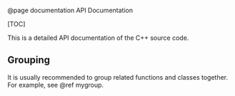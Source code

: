 @page documentation API Documentation

[TOC]

This is a detailed API documentation of the C++ source code.

## Grouping

It is usually recommended to group related functions and classes together. For example, see @ref mygroup.
